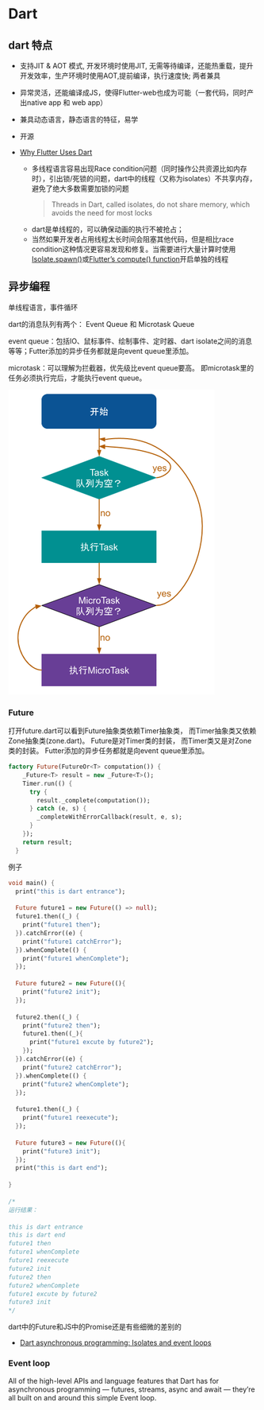 
# Dart

## dart 特点

* 支持JIT & AOT 模式, 开发环境时使用JIT, 无需等待编译，还能热重载，提升开发效率，生产环境时使用AOT,提前编译，执行速度快; 两者兼具
* 异常灵活，还能编译成JS，使得Flutter-web也成为可能（一套代码，同时产出native app 和 web app）
* 兼具动态语言，静态语言的特征，易学
* 开源

* [Why Flutter Uses Dart](https://hackernoon.com/why-flutter-uses-dart-dd635a054ebf)
  * 多线程语言容易出现Race condition问题（同时操作公共资源比如内存时），引出锁/死锁的问题，dart中的线程（又称为isolates）不共享内存，避免了绝大多数需要加锁的问题
    > Threads in Dart, called isolates, do not share memory, which avoids the need for most locks
  * dart是单线程的，可以确保动画的执行不被抢占；
  * 当然如果开发者占用线程太长时间会阻塞其他代码，但是相比race condition这种情况更容易发现和修复。当需要进行大量计算时使用[Isolate.spawn()](https://api.dartlang.org/stable/2.6.1/dart-isolate/Isolate/spawn.html)或[Flutter’s compute() function](https://flutter.dev/docs/cookbook/networking/background-parsing#4-move-this-work-to-a-separate-isolate)开启单独的线程



## 异步编程


单线程语言，事件循环


dart的消息队列有两个： Event Queue 和 Microtask Queue

event queue：包括IO、鼠标事件、绘制事件、定时器、dart isolate之间的消息等等；Futter添加的异步任务都就是向event queue里添加。

microtask：可以理解为拦截器，优先级比event queue要高。 即microtask里的任务必须执行完后，才能执行event queue。

![14_task_loop](../img/14_task_loop.png)
### Future

打开future.dart可以看到Future抽象类依赖Timer抽象类， 而Timer抽象类又依赖Zone抽象类(zone.dart)。 Future是对Timer类的封装， 而Timer类又是对Zone类的封装。
Futter添加的异步任务都就是向event queue里添加。

```dart
factory Future(FutureOr<T> computation()) {
    _Future<T> result = new _Future<T>();
    Timer.run(() {
      try {
        result._complete(computation());
      } catch (e, s) {
        _completeWithErrorCallback(result, e, s);
      }
    });
    return result;
  }

```

例子
```dart
void main() {
  print("this is dart entrance");
 
  Future future1 = new Future(() => null);
  future1.then((_) {
    print("future1 then");
  }).catchError((e) {
    print("future1 catchError");
  }).whenComplete(() {
    print("future1 whenComplete");
  });
 
  Future future2 = new Future((){
    print("future2 init");
  });
 
  future2.then((_) {
    print("future2 then");
    future1.then((_){
      print("future1 excute by future2");
    });
  }).catchError((e) {
    print("future2 catchError");
  }).whenComplete(() {
    print("future2 whenComplete");
  });
 
  future1.then((_) {
    print("future1 reexecute");
  });
 
  Future future3 = new Future((){
    print("future3 init");
  });
  print("this is dart end");
 
}

/*
运行结果：

this is dart entrance
this is dart end
future1 then
future1 whenComplete
future1 reexecute
future2 init
future2 then
future2 whenComplete
future1 excute by future2
future3 init
*/
```
dart中的Future和JS中的Promise还是有些细微的差别的

* [Dart asynchronous programming: Isolates and event loops](https://medium.com/dartlang/dart-asynchronous-programming-isolates-and-event-loops-bffc3e296a6a)


### Event loop

All of the high-level APIs and language features that Dart has for asynchronous programming — futures, streams, async and await — they’re all built on and around this simple Event loop.
